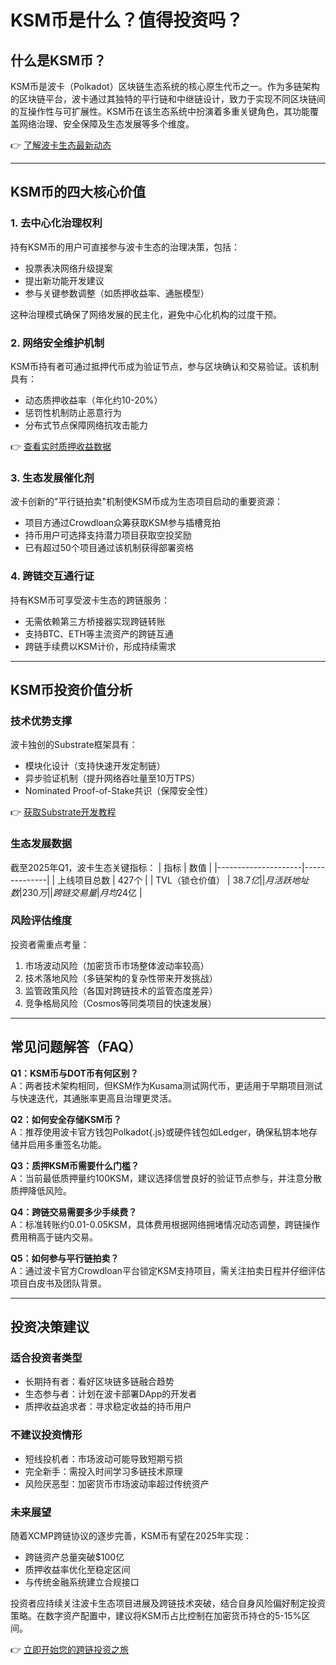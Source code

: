 # KSM币是什么？值得投资吗？

## 什么是KSM币？

KSM币是波卡（Polkadot）区块链生态系统的核心原生代币之一。作为多链架构的区块链平台，波卡通过其独特的平行链和中继链设计，致力于实现不同区块链间的互操作性与可扩展性。KSM币在该生态系统中扮演着多重关键角色，其功能覆盖网络治理、安全保障及生态发展等多个维度。

👉 [了解波卡生态最新动态](https://bit.ly/okx_welcome)

---

## KSM币的四大核心价值

### 1. 去中心化治理权利
持有KSM币的用户可直接参与波卡生态的治理决策，包括：
- 投票表决网络升级提案
- 提出新功能开发建议
- 参与关键参数调整（如质押收益率、通胀模型）

这种治理模式确保了网络发展的民主化，避免中心化机构的过度干预。

### 2. 网络安全维护机制
KSM币持有者可通过抵押代币成为验证节点，参与区块确认和交易验证。该机制具有：
- 动态质押收益率（年化约10-20%）
- 惩罚性机制防止恶意行为
- 分布式节点保障网络抗攻击能力

👉 [查看实时质押收益数据](https://bit.ly/okx_welcome)

### 3. 生态发展催化剂
波卡创新的"平行链拍卖"机制使KSM币成为生态项目启动的重要资源：
- 项目方通过Crowdloan众筹获取KSM参与插槽竞拍
- 持币用户可选择支持潜力项目获取空投奖励
- 已有超过50个项目通过该机制获得部署资格

### 4. 跨链交互通行证
持有KSM币可享受波卡生态的跨链服务：
- 无需依赖第三方桥接器实现跨链转账
- 支持BTC、ETH等主流资产的跨链互通
- 跨链手续费以KSM计价，形成持续需求

---

## KSM币投资价值分析

### 技术优势支撑
波卡独创的Substrate框架具有：
- 模块化设计（支持快速开发定制链）
- 异步验证机制（提升网络吞吐量至10万TPS）
- Nominated Proof-of-Stake共识（保障安全性）

👉 [获取Substrate开发教程](https://bit.ly/okx_welcome)

### 生态发展数据
截至2025年Q1，波卡生态关键指标：
| 指标                | 数值          |
|---------------------|--------------|
| 上线项目总数        | 427个        |
| TVL（锁仓价值）     | $38.7亿      |
| 月活跃地址数        | 230万        |
| 跨链交易量          | 月均$24亿    |

### 风险评估维度
投资者需重点考量：
1. 市场波动风险（加密货币市场整体波动率较高）
2. 技术落地风险（多链架构的复杂性带来开发挑战）
3. 监管政策风险（各国对跨链技术的监管态度差异）
4. 竞争格局风险（Cosmos等同类项目的快速发展）

---

## 常见问题解答（FAQ）

**Q1：KSM币与DOT币有何区别？**  
A：两者技术架构相同，但KSM作为Kusama测试网代币，更适用于早期项目测试与快速迭代，其通胀率更高且治理更灵活。

**Q2：如何安全存储KSM币？**  
A：推荐使用波卡官方钱包Polkadot{.js}或硬件钱包如Ledger，确保私钥本地存储并启用多重签名功能。

**Q3：质押KSM币需要什么门槛？**  
A：当前最低质押量约100KSM，建议选择信誉良好的验证节点参与，并注意分散质押降低风险。

**Q4：跨链交易需要多少手续费？**  
A：标准转账约0.01-0.05KSM，具体费用根据网络拥堵情况动态调整，跨链操作费用稍高于链内交易。

**Q5：如何参与平行链拍卖？**  
A：通过波卡官方Crowdloan平台锁定KSM支持项目，需关注拍卖日程并仔细评估项目白皮书及团队背景。

---

## 投资决策建议

### 适合投资者类型
- 长期持有者：看好区块链多链融合趋势
- 生态参与者：计划在波卡部署DApp的开发者
- 质押收益追求者：寻求稳定收益的持币用户

### 不建议投资情形
- 短线投机者：市场波动可能导致短期亏损
- 完全新手：需投入时间学习多链技术原理
- 风险厌恶型：加密货币市场波动率超过传统资产

### 未来展望
随着XCMP跨链协议的逐步完善，KSM币有望在2025年实现：
- 跨链资产总量突破$100亿
- 质押收益率优化至稳定区间
- 与传统金融系统建立合规接口

投资者应持续关注波卡生态项目进展及跨链技术突破，结合自身风险偏好制定投资策略。在数字资产配置中，建议将KSM币占比控制在加密货币持仓的5-15%区间。

👉 [立即开始您的跨链投资之旅](https://bit.ly/okx_welcome)